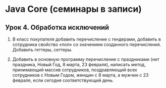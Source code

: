 # Java Core (семинары в записи)
## Урок 4. Обработка исключений

1. В класс покупателя добавить перечисление с гендерами,
добавить в сотрудника свойство «пол» со значением созданного перечисления. Добавить геттеры, сеттеры.

2. Добавить в основную программу перечисление с праздниками (нет праздника, Новый Год, 8 марта, 23 февраля), 
написать метод, принимающий массив сотрудников, поздравляющий всех сотрудников с Новым Годом, женщин с 8 марта, 
а мужчин с 23 февраля, если сегодня соответствующий день.